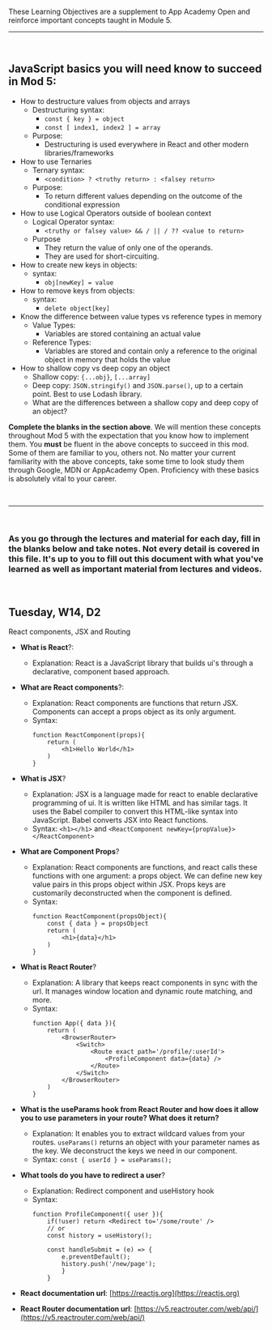 <br>
These Learning Objectives are a supplement to App Academy Open and reinforce important concepts taught in Module 5.

<br>
<hr>
<br>


## JavaScript basics you will need know to succeed in Mod 5:

- How to destructure values from objects and arrays
  - Destructuring syntax:
    - `const { key } = object`
    - `const [ index1, index2 ] = array`
  - Purpose:
    - Destructuring is used everywhere in React and other modern libraries/frameworks
- How to use Ternaries
  - Ternary syntax:
    - `<condition> ? <truthy return> : <falsey return>`
  - Purpose:
    - To return different values depending on the outcome of the conditional expression
- How to use Logical Operators outside of boolean context
  - Logical Operator syntax:
    - `<truthy or falsey value> && / || / ?? <value to return>`
  - Purpose
    - They return the value of only one of the operands.
    - They are used for short-circuiting.
- How to create new keys in objects:
  - syntax:
    - `obj[newKey] = value`
- How to remove keys from objects:
  - syntax:
    - `delete object[key]`
- Know the difference between value types vs reference types in memory
  - Value Types:
    - Variables are stored containing an actual value
  - Reference Types:
    - Variables are stored and contain only a reference to the original object in memory that holds the value
- How to shallow copy vs deep copy an object
  - Shallow copy: `{...obj}`, `[...array]`
  - Deep copy: `JSON.stringify()` and `JSON.parse()`, up to a certain point. Best to use Lodash library.
  - What are the differences between a shallow copy and deep copy of an object?

**Complete the blanks in the section above**.
We will mention these concepts throughout Mod 5 with the expectation that you know how to implement them.
You **must** be fluent in the above concepts to succeed in this mod. Some of them are familiar to you, others not. No matter your current familiarity with the above concepts, take some time to look study them through Google, MDN or AppAcademy Open. Proficiency with these basics is absolutely vital to your career.

<br>
<hr>
<br>

### As you go through the lectures and material for each day, fill in the blanks below and take notes. Not every detail is covered in this file. It's up to you to fill out this document with what you've learned as well as important material from lectures and videos.

<br>

## Tuesday, W14, D2

React components, JSX and Routing

- **What is React**?:
  - Explanation: React is a JavaScript library that builds ui's through a declarative, component based approach.
- **What are React components**?:
  - Explanation: React components are functions that return JSX. Components can accept a props object as its only argument.
  - Syntax:
    ```
    function ReactComponent(props){
        return (
            <h1>Hello World</h1>
        )
    }
    ```
- **What is JSX**?
  - Explanation: JSX is a language made for react to enable declarative programming of ui. It is written like HTML and has similar tags. It uses the Babel compiler to convert this HTML-like syntax into JavaScript. Babel converts JSX into React functions.
  - Syntax: `<h1></h1>` and `<ReactComponent newKey={propValue}></ReactComponent>`
- **What are Component Props**?
  - Explanation: React components are functions, and react calls these functions with one argument: a props object. We can define new key value pairs in this props object within JSX.  Props keys are customarily deconstructed when the component is defined.
  - Syntax:
    ```
    function ReactComponent(propsObject){
        const { data } = propsObject
        return (
            <h1>{data}</h1>
        )
    }
    ```
- **What is React Router**?
  - Explanation: A library that keeps react components in sync with the url. It manages window location and dynamic route matching, and more.
  - Syntax:
    ```
    function App({ data }){
        return (
            <BrowserRouter>
                <Switch>
                    <Route exact path='/profile/:userId'>
                        <ProfileComponent data={data} />
                    </Route>
                </Switch>
            </BrowserRouter>
        )
    }
    ```
- **What is the useParams hook from React Router and how does it allow you to use parameters in your route? What does it return?**
  - Explanation: It enables you to extract wildcard values from your routes. `useParams()` returns an object with your parameter names as the key. We deconstruct the keys we need in our component.
  - Syntax: `const { userId } = useParams();`
- **What tools do you have to redirect a user**?
  - Explanation: Redirect component and useHistory hook
  - Syntax:
    ```
    function ProfileComponent({ user }){
        if(!user) return <Redirect to='/some/route' />
        // or
        const history = useHistory();

        const handleSubmit = (e) => {
            e.preventDefault();
            history.push('/new/page');
            }
        }
    ```

- **React documentation url**: [https://reactjs.org](https://reactjs.org)
- **React Router documentation url**: [https://v5.reactrouter.com/web/api/](https://v5.reactrouter.com/web/api/)
